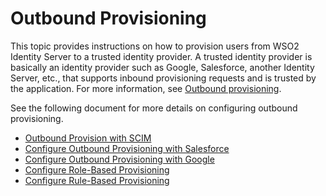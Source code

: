 # Outbound Provisioning

This topic provides instructions on how to provision users from WSO2 Identity Server to a trusted identity provider. A trusted identity provider is basically an identity provider such as Google, Salesforce, another Identity Server, etc., that supports inbound provisioning requests and is trusted by the application. For more information, see [Outbound provisioning](../../../references/concepts/provisioning-framework/#outbound-provisioning).

See the following document for more details on configuring outbound provisioning. 

- [Outbound Provision with SCIM](../outbound-provisioning-with-scim)
- [Configure Outbound Provisioning with Salesforce](../outbound-provisioning-with-salesforce) 
- [Configure Outbound Provisioning with Google](../outbound-provisioning-with-google)
- [Configure Role-Based Provisioning](../role-based-provisioning)
- [Configure Rule-Based Provisioning](../rule-based-provisioning)